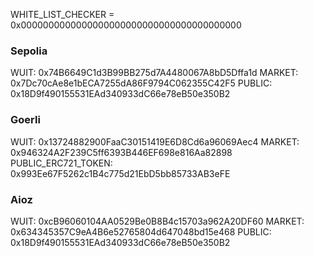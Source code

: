 WHITE_LIST_CHECKER = 0x0000000000000000000000000000000000000000

### Sepolia

WUIT: 0x74B6649C1d3B99BB275d7A4480067A8bD5Dffa1d
MARKET: 0x7Dc70cAe8e1bECA7255dA86F9794C062355C42F5
PUBLIC: 0x18D9f490155531EAd340933dC66e78eB50e350B2

### Goerli

WUIT: 0x13724882900FaaC30151419E6D8Cd6a96069Aec4
MARKET: 0x946324A2F239C5ff6393B446EF698e816Aa82898
PUBLIC_ERC721_TOKEN: 0x993Ee67F5262c1B4c775d21EbD5bb85733AB3eFE

### Aioz

WUIT: 0xcB96060104AA0529Be0B8B4c15703a962A20DF60
MARKET: 0x634345357C9eA4B6e52765804d647048bd15e468
PUBLIC: 0x18D9f490155531EAd340933dC66e78eB50e350B2
